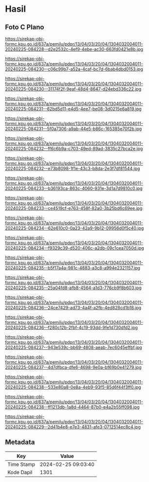 # Hasil

## Foto C Plano

https://sirekap-obj-formc.kpu.go.id/637a/pemilu/pdpr/13/04/03/20/04/1304032004011-20240225-084228--d2e2532c-4ef9-4ebe-ac30-663fd0421e8b.jpg

https://sirekap-obj-formc.kpu.go.id/637a/pemilu/pdpr/13/04/03/20/04/1304032004011-20240225-084230--c06c99b7-a52a-4caf-bc7d-6bab4dbd0153.jpg

https://sirekap-obj-formc.kpu.go.id/637a/pemilu/pdpr/13/04/03/20/04/1304032004011-20240225-084230--31174f2f-9eaf-48d4-8647-d24ebd336c22.jpg

https://sirekap-obj-formc.kpu.go.id/637a/pemilu/pdpr/13/04/03/20/04/1304032004011-20240225-084231--62bd5d11-e4d5-4ee7-be08-3d0215e6a819.jpg

https://sirekap-obj-formc.kpu.go.id/637a/pemilu/pdpr/13/04/03/20/04/1304032004011-20240225-084231--5f0a7306-a9ab-44e5-b86c-165385e70f2b.jpg

https://sirekap-obj-formc.kpu.go.id/637a/pemilu/pdpr/13/04/03/20/04/1304032004011-20240225-084232--ff6c6b9a-c703-49ed-89ad-3835c27bca2e.jpg

https://sirekap-obj-formc.kpu.go.id/637a/pemilu/pdpr/13/04/03/20/04/1304032004011-20240225-084232--e73b8098-1f1e-43c3-b8da-2e3f7df81544.jpg

https://sirekap-obj-formc.kpu.go.id/637a/pemilu/pdpr/13/04/03/20/04/1304032004011-20240225-084233--b36193ca-863c-4060-931e-3d1a7d9810c0.jpg

https://sirekap-obj-formc.kpu.go.id/637a/pemilu/pdpr/13/04/03/20/04/1304032004011-20240225-084233--ce4519cf-e763-458f-82a0-3b25bd6c69ee.jpg

https://sirekap-obj-formc.kpu.go.id/637a/pemilu/pdpr/13/04/03/20/04/1304032004011-20240225-084234--62e610c0-0a23-42a9-9b12-09956d0f5c40.jpg

https://sirekap-obj-formc.kpu.go.id/637a/pemilu/pdpr/13/04/03/20/04/1304032004011-20240225-084234--f9329c39-d520-406c-a2db-09c1cea7050d.jpg

https://sirekap-obj-formc.kpu.go.id/637a/pemilu/pdpr/13/04/03/20/04/1304032004011-20240225-084235--b5f17a4a-981c-4883-a3c8-a994e2321157.jpg

https://sirekap-obj-formc.kpu.go.id/637a/pemilu/pdpr/13/04/03/20/04/1304032004011-20240225-084235--25a04fd8-afb8-4564-a1d3-776cb9f8b603.jpg

https://sirekap-obj-formc.kpu.go.id/637a/pemilu/pdpr/13/04/03/20/04/1304032004011-20240225-084236--24ce7429-ad73-4a4f-a2fb-4ed828cd1b18.jpg

https://sirekap-obj-formc.kpu.go.id/637a/pemilu/pdpr/13/04/03/20/04/1304032004011-20240225-084236--f280c12b-2fbf-4c19-93dd-9fe1d730dfd2.jpg

https://sirekap-obj-formc.kpu.go.id/637a/pemilu/pdpr/13/04/03/20/04/1304032004011-20240225-084237--943e539c-bb69-4808-aeab-7ec6045effbf.jpg

https://sirekap-obj-formc.kpu.go.id/637a/pemilu/pdpr/13/04/03/20/04/1304032004011-20240225-084237--4d7dfbca-dfe6-4698-9e0a-bf69b0e41279.jpg

https://sirekap-obj-formc.kpu.go.id/637a/pemilu/pdpr/13/04/03/20/04/1304032004011-20240225-084238--533e80a8-0e8a-4eb9-93f5-85d6f44f3ff0.jpg

https://sirekap-obj-formc.kpu.go.id/637a/pemilu/pdpr/13/04/03/20/04/1304032004011-20240225-084238--ff1213db-1a8d-4464-87b0-e4a2b55ff098.jpg

https://sirekap-obj-formc.kpu.go.id/637a/pemilu/pdpr/13/04/03/20/04/1304032004011-20240225-084229--2d41b4e8-e7e3-4831-afe3-0712514ec8c4.jpg


## Metadata

| Key        | Value               |
| ---------- | ------------------- |
| Time Stamp | 2024-02-25 09:03:40 |
| Kode Dapil | 1301                |



